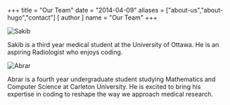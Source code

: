 +++
title = "Our Team"
date = "2014-04-09"
aliases = ["about-us","about-hugo","contact"]
[ author ]
name = "Our Team"
+++

![Sakib](/Sakib.jpg)

Sakib is a third year medical student at the University of Ottawa. He is an aspiring Radiologist who enjoys coding.

![Abrar](/Abrar.jpg)

Abrar is a fourth year undergraduate student studying Mathematics and Computer Science at Carleton University. He is excited to bring his expertise in coding to reshape the way we approach medical research.
